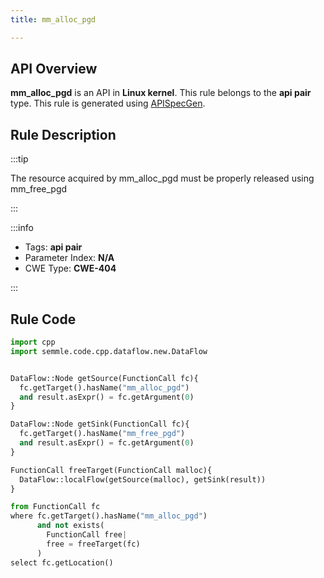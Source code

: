 ```yaml
---
title: mm_alloc_pgd

---
```



## API Overview
**mm_alloc_pgd** is an API in **Linux kernel**. This rule belongs to the **api pair** type. This rule is generated using [APISpecGen](../../tools/APISpecGen).
## Rule Description

:::tip

The resource acquired by mm_alloc_pgd must be properly released using mm_free_pgd

:::

:::info

- Tags: **api pair**
- Parameter Index: **N/A**
- CWE Type: **CWE-404**

:::

## Rule Code
```python
import cpp
import semmle.code.cpp.dataflow.new.DataFlow


DataFlow::Node getSource(FunctionCall fc){
  fc.getTarget().hasName("mm_alloc_pgd")
  and result.asExpr() = fc.getArgument(0)
}

DataFlow::Node getSink(FunctionCall fc){
  fc.getTarget().hasName("mm_free_pgd")
  and result.asExpr() = fc.getArgument(0)
}

FunctionCall freeTarget(FunctionCall malloc){
  DataFlow::localFlow(getSource(malloc), getSink(result))
}

from FunctionCall fc
where fc.getTarget().hasName("mm_alloc_pgd")
      and not exists(
        FunctionCall free| 
        free = freeTarget(fc)
      )
select fc.getLocation()

    
```